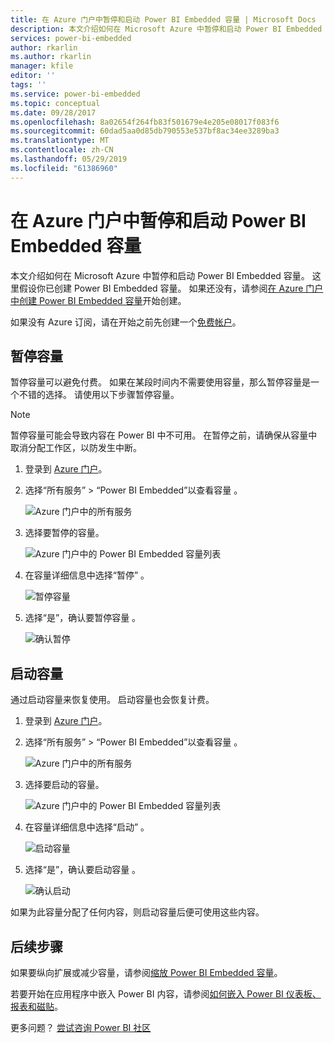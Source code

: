 ```yaml
---
title: 在 Azure 门户中暂停和启动 Power BI Embedded 容量 | Microsoft Docs
description: 本文介绍如何在 Microsoft Azure 中暂停和启动 Power BI Embedded 容量。
services: power-bi-embedded
author: rkarlin
ms.author: rkarlin
manager: kfile
editor: ''
tags: ''
ms.service: power-bi-embedded
ms.topic: conceptual
ms.date: 09/28/2017
ms.openlocfilehash: 8a02654f264fb83f501679e4e205e08017f083f6
ms.sourcegitcommit: 60dad5aa0d85db790553e537bf8ac34ee3289ba3
ms.translationtype: MT
ms.contentlocale: zh-CN
ms.lasthandoff: 05/29/2019
ms.locfileid: "61386960"
---
```

# <a name="pause-and-start-your-power-bi-embedded-capacity-in-the-azure-portal"></a>在 Azure 门户中暂停和启动 Power BI Embedded 容量

本文介绍如何在 Microsoft Azure 中暂停和启动 Power BI Embedded 容量。 这里假设你已创建 Power BI Embedded 容量。 如果还没有，请参阅[在 Azure 门户中创建 Power BI Embedded 容量](azure-pbie-create-capacity.md)开始创建。

如果没有 Azure 订阅，请在开始之前先创建一个[免费帐户](https://azure.microsoft.com/free/)。

## <a name="pause-your-capacity"></a>暂停容量

暂停容量可以避免付费。 如果在某段时间内不需要使用容量，那么暂停容量是一个不错的选择。 请使用以下步骤暂停容量。

> [!NOTE]
> 暂停容量可能会导致内容在 Power BI 中不可用。 在暂停之前，请确保从容量中取消分配工作区，以防发生中断。

1. 登录到 [Azure 门户](https://portal.azure.com/)。

2. 选择“所有服务” > “Power BI Embedded”以查看容量   。

    ![Azure 门户中的所有服务](media/azure-pbie-pause-start/azure-portal-more-services.png)

3. 选择要暂停的容量。

    ![Azure 门户中的 Power BI Embedded 容量列表](media/azure-pbie-pause-start/azure-portal-capacity-list.png)

4. 在容量详细信息中选择“暂停”  。

    ![暂停容量](media/azure-pbie-pause-start/azure-portal-pause-capacity.png)

5. 选择“是”，确认要暂停容量  。

    ![确认暂停](media/azure-pbie-pause-start/azure-portal-confirm-pause.png)

## <a name="start-your-capacity"></a>启动容量

通过启动容量来恢复使用。 启动容量也会恢复计费。

1. 登录到 [Azure 门户](https://portal.azure.com/)。

2. 选择“所有服务” > “Power BI Embedded”以查看容量   。

    ![Azure 门户中的所有服务](media/azure-pbie-pause-start/azure-portal-more-services.png)

3. 选择要启动的容量。

    ![Azure 门户中的 Power BI Embedded 容量列表](media/azure-pbie-pause-start/azure-portal-capacity-list.png)

4. 在容量详细信息中选择“启动”  。

    ![启动容量](media/azure-pbie-pause-start/azure-portal-start-capacity.png)

5. 选择“是”，确认要启动容量  。

    ![确认启动](media/azure-pbie-pause-start/azure-portal-confirm-start.png)

如果为此容量分配了任何内容，则启动容量后便可使用这些内容。

## <a name="next-steps"></a>后续步骤

如果要纵向扩展或减少容量，请参阅[缩放 Power BI Embedded 容量](azure-pbie-scale-capacity.md)。

若要开始在应用程序中嵌入 Power BI 内容，请参阅[如何嵌入 Power BI 仪表板、报表和磁贴](https://powerbi.microsoft.com/documentation/powerbi-developer-embedding-content/)。

更多问题？ [尝试咨询 Power BI 社区](http://community.powerbi.com/)